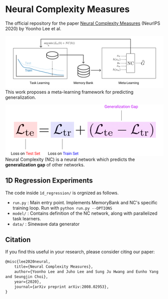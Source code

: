# Neural Complexity Measures

The official repository for the paper [Neural Complexity Measures](https://arxiv.org/abs/2008.02953) (NeurIPS 2020) by Yoonho Lee et al.

![](_assets/training_loop.png) 
This work proposes a meta-learning framework for predicting generalization.

![](_assets/gap_definition.png) 
Neural Complexity (NC) is a neural network which predicts the __generalization gap__ of other networks.

## 1D Regression Experiments
The code inside `1d_regression/` is orgnized as follows.
- `run.py` : Main entry point. Implements MemoryBank and NC's specific training loop. Run with `python run.py --OPTIONS`
- `model/` : Contains definition of the NC network, along with parallelized task learners.
- `data/` : Sinewave data generator


## Citation
If you find this useful in your research, please consider citing our paper:
```
@misc{lee2020neural,
    title={Neural Complexity Measures},
    author={Yoonho Lee and Juho Lee and Sung Ju Hwang and Eunho Yang and Seungjin Choi},
    year={2020},
    journal={arXiv preprint arXiv:2008.02953},
}
```